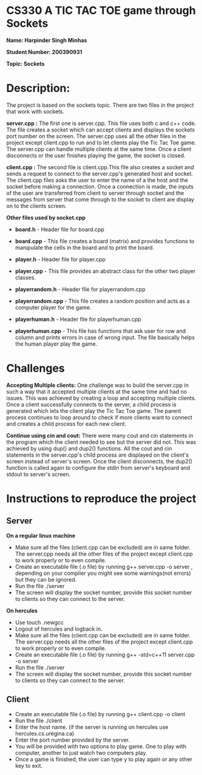 # CS330 A TIC TAC TOE game through Sockets

**Name: Harpinder Singh Minhas**

**Student Number: 200390931**

**Topic: Sockets**

# Description: 
The project is based on the sockets topic. There are two files in the project that work with sockets. 

**server.cpp :**
The first one is server.cpp. This file uses both c and c++ code. The file creates a socket which can accept clients and displays the sockets port number on the screen. The server.cpp uses all the other files in the project except client.cpp to run and to let clients play the Tic Tac Toe game. The server.cpp can handle multiple clients at the same time. Once a client disconnects or the user finishes playing the game, the socket is closed.

**client.cpp :**
The second file is client.cpp.This file also creates a socket and sends a request to connect to the server.cpp's generated host and socket. The client.cpp files asks the user to enter the name of a the host and the socket before making a connection. Once a connection is made, the inputs of the user are transferred from client to server through socket and the messages from server that come through to the socket to client are display on to the clients screen.

**Other files used by socket.cpp**

- **board.h** -  Header file for board.cpp

- **board.cpp** - This file creates a board (matrix) and provides functions to manipulate the cells in the board and to print the board.

- **player.h** - Header file for player.cpp

- **player.cpp** - This file provides an abstract class for the other two player classes.

- **playerrandom.h** - Header file for playerrandom.cpp

- **playerrandom.cpp** - This file creates a random position and acts as a computer player for the game.

- **playerhuman.h** - Header file for playerhuman.cpp

- **playerhuman.cpp** -  This file has functions that ask user for row and column and prints errors in case of wrong input. The file basically helps the human player play the game.

# Challenges

**Accepting Multiple clients:** 
One challenge was to build the server.cpp in such a way that it accepted multiple clients at the same time and had no issues. This was achieved by creating a loop and accepting multiple clients. Once a client successfully connects to the server, a child process is generated which lets the client play the Tic Tac Toe game. The parent process continues to loop around to check if more clients want to connect and creates a child process for each new client.

**Continue using cin and cout:**
There were many cout and cin statements in the program which the client needed to see but the server did not. This was achieved by using dup() and dup2() functions. All the cout and cin statements in the server.cpp's child process are displayed on the client's screen instead of server's screen. Once the client disconnects, the dup2() function is called again to configure the stdin from server's keyboard and stdout to server's screen.

# Instructions to reproduce the project

## Server

**On a regular linux machine**
- Make sure all the files (client.cpp can be excluded) are in same folder. The server.cpp needs all the other files of the project except client.cpp to work properly or to even compile.
- Create an executable file (.o file) by running g++ server.cpp -o server , depending on your complier you might see some warnings(not errors) but they can be ignored. 
- Run the file ./server
- The screen will display the socket number, provide this socket number to clients so they can connect to the server.


**On hercules**
- Use touch .newgcc
- Logout of hercules and logback in.
- Make sure all the files (client.cpp can be excluded) are in same folder. The server.cpp needs all the other files of the project except client.cpp to work properly or to even compile.
- Create an executable file (.o file) by running g++ -std=c++11 server.cpp -o server
- Run the file ./server
- The screen will display the socket number, provide this socket number to clients so they can connect to the server.

## Client

- Create an executable file (.o file) by running g++ client.cpp -o client
- Run the file ./client
- Enter the host name. (if the server is running on hercules use hercules.cs.uregina.ca)
- Enter the port number provided by the server.
- You will be provided with two options to play game. One to play with computer, another to just watch two computers play.
- Once a game is finished, the user can type y to play again or any other key to exit.

